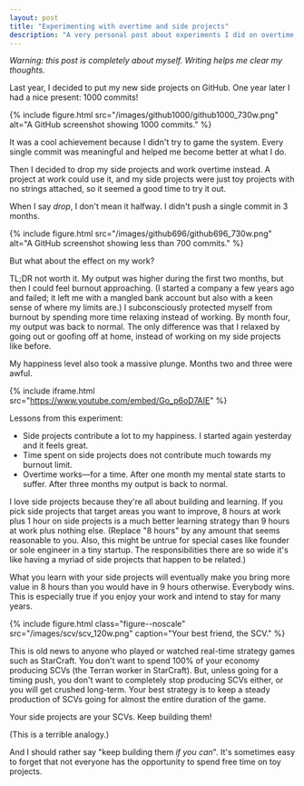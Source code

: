 ```yaml
---
layout: post
title: "Experimenting with overtime and side projects"
description: "A very personal post about experiments I did on overtime, side projects, and learning. Complete with terrible analogies."
---
```


*Warning: this post is completely about myself. Writing helps me clear my thoughts.*

Last year, I decided to put my new side projects on GitHub. One year later I had a nice present: 1000 commits!

{% include figure.html src="/images/github1000/github1000_730w.png" alt="A GitHub screenshot showing 1000 commits." %}

It was a cool achievement because I didn't try to game the system. Every single commit was meaningful and helped me become better at what I do.

Then I decided to drop my side projects and work overtime instead. A project at work could use it, and my side projects were just toy projects with no strings attached, so it seemed a good time to try it out.

When I say *drop*, I don't mean it halfway. I didn't push a single commit in 3 months.

{% include figure.html src="/images/github696/github696_730w.png" alt="A GitHub screenshot showing less than 700 commits." %}

But what about the effect on my work?

TL;DR not worth it. My output was higher during the first two months, but then I could feel burnout approaching. (I started a company a few years ago and failed; it left me with a mangled bank account but also with a keen sense of where my limits are.) I subconsciously protected myself from burnout by spending more time relaxing instead of working. By month four, my output was back to normal. The only difference was that I relaxed by going out or goofing off at home, instead of working on my side projects like before.

My happiness level also took a massive plunge. Months two and three were awful.

{% include iframe.html src="https://www.youtube.com/embed/Go_p6oD7AIE" %}

Lessons from this experiment:

* Side projects contribute a lot to my happiness. I started again yesterday and it feels great.
* Time spent on side projects does not contribute much towards my burnout limit.
* Overtime works—for a time. After one month my mental state starts to suffer. After three months my output is back to normal.

I love side projects because they're all about building and learning. If you pick side projects that target areas you want to improve, 8 hours at work plus 1 hour on side projects is a much better learning strategy than 9 hours at work plus nothing else. (Replace "8 hours" by any amount that seems reasonable to you. Also, this might be untrue for special cases like founder or sole engineer in a tiny startup. The responsibilities there are so wide it's like having a myriad of side projects that happen to be related.)

What you learn with your side projects will eventually make you bring more value in 8 hours than you would have in 9 hours otherwise. Everybody wins. This is especially true if you enjoy your work and intend to stay for many years.

{% include figure.html class="figure--noscale" src="/images/scv/scv_120w.png" caption="Your best friend, the SCV." %}

This is old news to anyone who played or watched real-time strategy games such as StarCraft. You don't want to spend 100% of your economy producing SCVs (the Terran worker in StarCraft). But, unless going for a timing push, you don't want to completely stop producing SCVs either, or you will get crushed long-term. Your best strategy is to keep a steady production of SCVs going for almost the entire duration of the game.

Your side projects are your SCVs. Keep building them!

(This is a terrible analogy.)

And I should rather say "keep building them *if you can*". It's sometimes easy to forget that not everyone has the opportunity to spend free time on toy projects.
